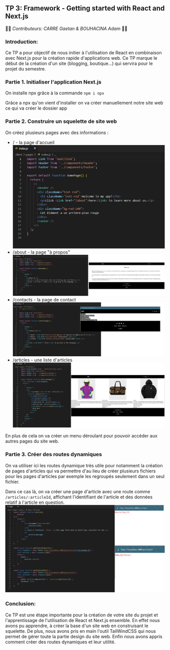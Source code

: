 ## TP 3: Framework - Getting started with React and Next.js

👨‍🦱 _Contributeurs: CARRE Gaetan & BOUHACINA Adam_ 👨🏽

### Introduction:
Ce TP a pour objectif de nous initier à l'utilisation de React en combinaison avec Next.js pour la création rapide d'applications web. Ce TP marque le début de la création d'un site (blogging, boutique...) qui servira pour le projet du semestre.

### Partie 1. Initialiser l'application Next.js
On installe npx grâce à la commande ```npm i npx```

Grâce a npx qu'on vient d'installer on va créer manuellement notre site web ce qui va créer le dossier app

### Partie 2. Construire un squelette de site web

On créez plusieurs pages avec des informations :

* / - la page d'accueil
![Untitled](/img/screen14.png)
* /about - la page "à propos"
![Untitled](/img/screen15.png)
* /contacts - la page de contact
![Untitled](/img/screen16.png)
* /articles - une liste d'articles
![Untitled](/img/screen17.png)

En plus de cela on va créer un menu déroulant pour pouvoir accéder aux autres pages du site web.

### Partie 3. Créer des routes dynamiques
On va utiliser ici les routes dynamique très utile pour notamment la création de pages d'articles qui va permettre d'au lieu de créer plusieurs fichiers pour les pages d'articles par exemple les regroupés seulement dans un seul fichier.

Dans ce cas là, on va créer une page d'article avec une route comme ```/articles/:articleId```, affichant l'identifiant de l'article et des données relatif à l'article en question.
![Untitled](/img/screen18.png)

### Conclusion:
Ce TP est une étape importante pour la création de votre site du projet et l'apprentissage de l'utilisation de React et Next.js ensemble. En effet nous avons pu apprendre, à créer la base d'un site web en construisant le squelette. De plus, nous avons pris en main l'outil TailWindCSS qui nous permet de gérer toute la partie design du site web. Enfin nous avons appris comment créer des routes dynamiques et leur utilité.